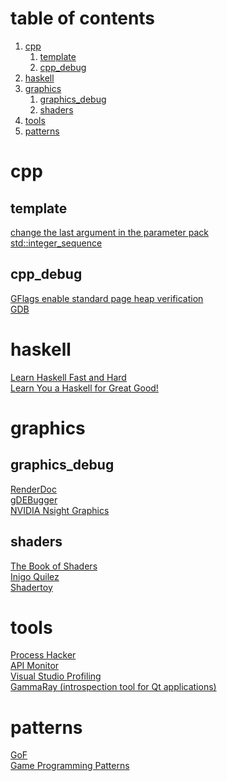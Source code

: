 # table of contents
1. [cpp](#cpp)
    1. [template](#template)
    2. [cpp_debug](#cpp_debug)
2. [haskell](#haskell)
3. [graphics](#graphics)
    1. [graphics_debug](#graphics_debug)
    2. [shaders](#shaders)
4. [tools](#tools)
5. [patterns](#patterns)

# cpp

## template

[change the last argument in the parameter pack](https://stackoverflow.com/questions/44659013/how-to-change-the-last-argument-in-the-parameter-pack)</br>
[std::integer_sequence](https://en.cppreference.com/w/cpp/utility/integer_sequence)</br>

## cpp_debug

[GFlags enable standard page heap verification](https://learn.microsoft.com/en-us/windows-hardware/drivers/debugger/gflags-and-pageheap)</br>
[GDB](https://www.sourceware.org/gdb/)</br>

# haskell

[Learn Haskell Fast and Hard](https://yannesposito.com/Scratch/en/blog/Haskell-the-Hard-Way/)</br>
[Learn You a Haskell for Great Good!](https://learnyouahaskell.com)</br>

# graphics

## graphics_debug

[RenderDoc](https://renderdoc.org)</br>
[gDEBugger](https://web.archive.org/web/20160510092504/http://www.gremedy.com/download.php)</br>
[NVIDIA Nsight Graphics](https://developer.nvidia.com/nsight-graphics)</br>

## shaders

[The Book of Shaders](https://thebookofshaders.com)</br>
[Inigo Quilez](https://iquilezles.org)</br>
[Shadertoy](https://www.shadertoy.com)</br>

# tools

[Process Hacker](https://processhacker.sourceforge.io)</br>
[API Monitor](http://www.rohitab.com/downloads)</br>
[Visual Studio Profiling](https://learn.microsoft.com/en-us/visualstudio/profiling/cpu-usage?view=vs-2022)</br>
[GammaRay (introspection tool for Qt applications)](https://github.com/KDAB/GammaRay)</br>

# patterns

[GoF](https://en.wikipedia.org/wiki/Design_Patterns)</br>
[Game Programming Patterns](https://gameprogrammingpatterns.com)</br>
